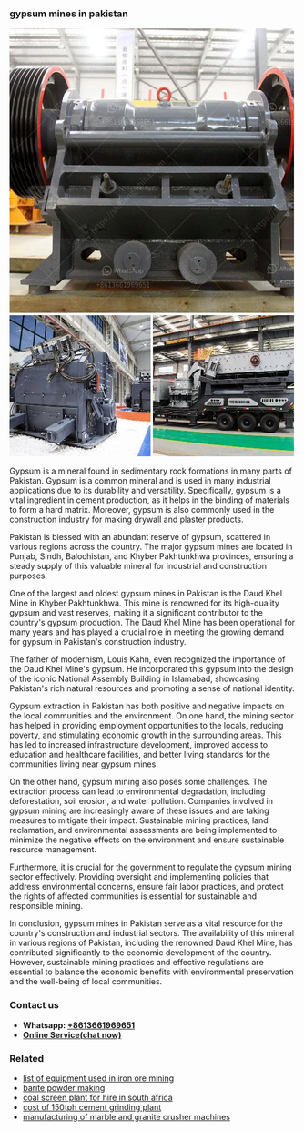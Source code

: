 <h3>gypsum mines in pakistan</h3><img src='1708332878.jpg' alt=''><p>Gypsum is a mineral found in sedimentary rock formations in many parts of Pakistan. Gypsum is a common mineral and is used in many industrial applications due to its durability and versatility. Specifically, gypsum is a vital ingredient in cement production, as it helps in the binding of materials to form a hard matrix. Moreover, gypsum is also commonly used in the construction industry for making drywall and plaster products.</p><p>Pakistan is blessed with an abundant reserve of gypsum, scattered in various regions across the country. The major gypsum mines are located in Punjab, Sindh, Balochistan, and Khyber Pakhtunkhwa provinces, ensuring a steady supply of this valuable mineral for industrial and construction purposes.</p><p>One of the largest and oldest gypsum mines in Pakistan is the Daud Khel Mine in Khyber Pakhtunkhwa. This mine is renowned for its high-quality gypsum and vast reserves, making it a significant contributor to the country's gypsum production. The Daud Khel Mine has been operational for many years and has played a crucial role in meeting the growing demand for gypsum in Pakistan's construction industry.</p><p>The father of modernism, Louis Kahn, even recognized the importance of the Daud Khel Mine's gypsum. He incorporated this gypsum into the design of the iconic National Assembly Building in Islamabad, showcasing Pakistan's rich natural resources and promoting a sense of national identity.</p><p>Gypsum extraction in Pakistan has both positive and negative impacts on the local communities and the environment. On one hand, the mining sector has helped in providing employment opportunities to the locals, reducing poverty, and stimulating economic growth in the surrounding areas. This has led to increased infrastructure development, improved access to education and healthcare facilities, and better living standards for the communities living near gypsum mines.</p><p>On the other hand, gypsum mining also poses some challenges. The extraction process can lead to environmental degradation, including deforestation, soil erosion, and water pollution. Companies involved in gypsum mining are increasingly aware of these issues and are taking measures to mitigate their impact. Sustainable mining practices, land reclamation, and environmental assessments are being implemented to minimize the negative effects on the environment and ensure sustainable resource management.</p><p>Furthermore, it is crucial for the government to regulate the gypsum mining sector effectively. Providing oversight and implementing policies that address environmental concerns, ensure fair labor practices, and protect the rights of affected communities is essential for sustainable and responsible mining.</p><p>In conclusion, gypsum mines in Pakistan serve as a vital resource for the country's construction and industrial sectors. The availability of this mineral in various regions of Pakistan, including the renowned Daud Khel Mine, has contributed significantly to the economic development of the country. However, sustainable mining practices and effective regulations are essential to balance the economic benefits with environmental preservation and the well-being of local communities.</p><h3>Contact us</h3><ul><li><strong>Whatsapp:&nbsp;<a href="https://wa.me/8613661969651">+8613661969651</a></strong></li><li><a href="https://swt.shibang-china.com/?git&amp;zhl&amp;gypsum mines in pakistan"><strong>Online Service(chat now)</strong></a></li></ul><h3>Related</h3><ul><li><a href='list of equipment used in iron ore mining.md'>list of equipment used in iron ore mining</a></li><li><a href='barite powder making.md'>barite powder making</a></li><li><a href='coal screen plant for hire in south africa.md'>coal screen plant for hire in south africa</a></li><li><a href='cost of 150tph cement grinding plant.md'>cost of 150tph cement grinding plant</a></li><li><a href='manufacturing of marble and granite crusher machines.md'>manufacturing of marble and granite crusher machines</a></li></ul>